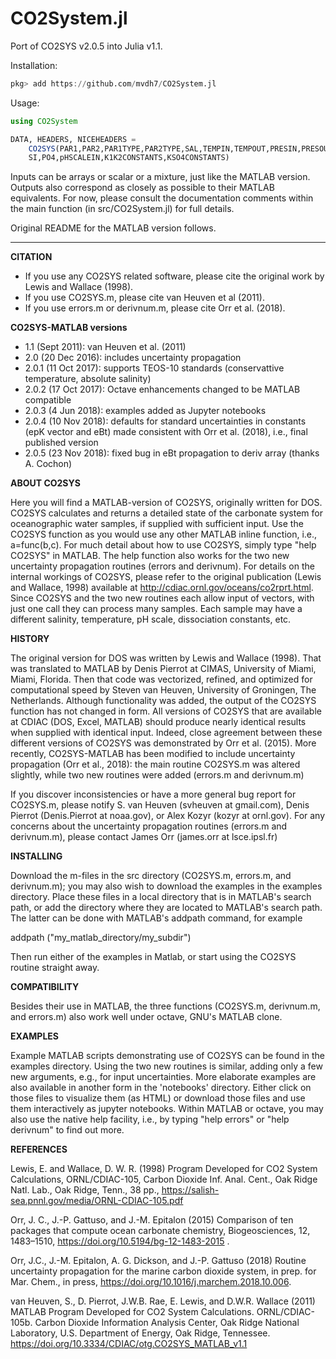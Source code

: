 # CO2System.jl

Port of CO2SYS v2.0.5 into Julia v1.1.

Installation:

```julia
pkg> add https://github.com/mvdh7/CO2System.jl
```

Usage:

```julia
using CO2System

DATA, HEADERS, NICEHEADERS =
    CO2SYS(PAR1,PAR2,PAR1TYPE,PAR2TYPE,SAL,TEMPIN,TEMPOUT,PRESIN,PRESOUT,
    SI,PO4,pHSCALEIN,K1K2CONSTANTS,KSO4CONSTANTS)
```

Inputs can be arrays or scalar or a mixture, just like the MATLAB version. Outputs also correspond as closely as possible to their MATLAB equivalents. For now, please consult the documentation comments within the main function (in src/CO2System.jl) for full details.

Original README for the MATLAB version follows.

<hr />

**CITATION**

- If you use any CO2SYS related software, please cite the original work by Lewis and Wallace (1998).
- If you use CO2SYS.m, please cite van Heuven et al (2011).
- If you use errors.m or derivnum.m, please cite Orr et al. (2018).

**CO2SYS-MATLAB versions**

- 1.1   (Sept 2011): van Heuven et al. (2011)
- 2.0   (20 Dec 2016): includes uncertainty propagation
- 2.0.1 (11 Oct 2017): supports TEOS-10 standards (conservattive temperature, absolute salinity)
- 2.0.2 (17 Oct 2017): Octave enhancements changed to be MATLAB compatible
- 2.0.3 (4 Jun 2018): examples added as Jupyter notebooks
- 2.0.4 (10 Nov 2018): defaults for standard uncertainties in constants (epK vector and eBt) made consistent with Orr et al. (2018), i.e., final published version
- 2.0.5 (23 Nov 2018): fixed bug in eBt propagation to deriv array (thanks A. Cochon)

**ABOUT CO2SYS**

Here you will find a MATLAB-version of CO2SYS, originally written for
DOS. CO2SYS calculates and returns a detailed state of the carbonate system for
oceanographic water samples, if supplied with sufficient input.  Use the CO2SYS
function as you would use any other MATLAB inline function, i.e.,
a=func(b,c). For much detail about how to use CO2SYS, simply type "help CO2SYS"
in MATLAB.  The help function also works for the two new uncertainty propagation
routines (errors and derivnum).  For details on the internal workings of CO2SYS,
please refer to the original publication (Lewis and Wallace, 1998) available at
http://cdiac.ornl.gov/oceans/co2rprt.html.  Since CO2SYS and the two new
routines each allow input of vectors, with just one call they can process many
samples.  Each sample may have a different salinity, temperature, pH scale,
dissociation constants, etc.

**HISTORY**

The original version for DOS was written by Lewis and Wallace
(1998). That was translated to MATLAB by Denis Pierrot at CIMAS,
University of Miami, Miami, Florida. Then that code was vectorized,
refined, and optimized for computational speed by Steven van Heuven,
University of Groningen, The Netherlands. Although functionality was
added, the output of the CO2SYS function has not changed in form. All
versions of CO2SYS that are available at CDIAC (DOS, Excel, MATLAB)
should produce nearly identical results when supplied with identical
input. Indeed, close agreement between these different versions of
CO2SYS was demonstrated by Orr et al. (2015).  More recently,
CO2SYS-MATLAB has been modified to include uncertainty propagation
(Orr et al., 2018): the main routine CO2SYS.m was altered slightly,
while two new routines were added (errors.m and derivnum.m)

If you discover inconsistencies or have a more general bug report for
CO2SYS.m, please notify S. van Heuven (svheuven at gmail.com), Denis
Pierrot (Denis.Pierrot at noaa.gov), or Alex Kozyr (kozyr at
ornl.gov). For any concerns about the uncertainty propagation routines
(errors.m and derivnum.m), please contact James Orr (james.orr at
lsce.ipsl.fr)

**INSTALLING**

Download the m-files in the src directory (CO2SYS.m, errors.m, and derivnum.m);
you may also wish to download the examples in the examples directory.  Place
these files in a local directory that is in MATLAB's search path, or add the
directory where they are located to MATLAB's search path. The latter can be
done with MATLAB's addpath command, for example

addpath ("my_matlab_directory/my_subdir")

Then run either of the examples in Matlab, or start using the CO2SYS routine
straight away.

**COMPATIBILITY**

Besides their use in MATLAB, the three functions (CO2SYS.m, derivnum.m, and
errors.m) also work well under octave, GNU's MATLAB clone.

**EXAMPLES**

Example MATLAB scripts demonstrating use of CO2SYS can be found in the
examples directory. Using the two new routines is similar, adding only
a few new arguments, e.g., for input uncertainties.  More elaborate
examples are also available in another form in the 'notebooks'
directory. Either click on those files to visualize them (as HTML) or
download those files and use them interactively as jupyter
notebooks. Within MATLAB or octave, you may also use the native help
facility, i.e., by typing "help errors" or "help derivnum" to find out
more.

**REFERENCES**

Lewis, E. and Wallace, D. W. R. (1998) Program Developed for CO2
System Calculations, ORNL/CDIAC-105, Carbon Dioxide Inf.  Anal. Cent.,
Oak Ridge Natl. Lab., Oak Ridge, Tenn., 38 pp.,
https://salish-sea.pnnl.gov/media/ORNL-CDIAC-105.pdf

Orr, J. C., J.-P. Gattuso, and J.-M. Epitalon (2015) Comparison of ten
packages that compute ocean carbonate chemistry, Biogeosciences, 12,
1483–1510, https://doi.org/10.5194/bg-12-1483-2015 .

Orr, J.C., J.-M. Epitalon, A. G. Dickson, and J.-P. Gattuso (2018) Routine
uncertainty propagation for the marine carbon dioxide system, in prep. for
Mar. Chem., in press, https://doi.org/10.1016/j.marchem.2018.10.006.

van Heuven, S., D. Pierrot, J.W.B. Rae, E. Lewis, and D.W.R. Wallace (2011)
MATLAB Program Developed for CO2 System Calculations. ORNL/CDIAC-105b.  Carbon
Dioxide Information Analysis Center, Oak Ridge National Laboratory, U.S.
Department of Energy, Oak Ridge, Tennessee. https://doi.org/10.3334/CDIAC/otg.CO2SYS_MATLAB_v1.1
